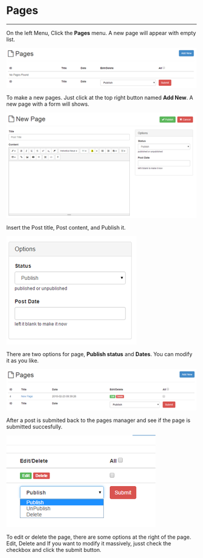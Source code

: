 # Pages

---

On the left Menu, Click the **Pages** menu. A new page will appear with empty list. 

![Pages Manager](../img/pages-manager.png)

To make a new pages. Just click at the top right button named **Add New**. A new page with a form will shows. 

![Pages Form](../img/pages-form.png)

Insert the Post title, Post content, and Publish it. 

![Pages Options](../img/pages-options.png)

There are two options for page, **Publish status** and **Dates**. You can modify it as you like.

![Pages New](../img/pages-new-post.png)

After a post is submited back to the pages manager and see if the page is submitted succesfully. 


![Pages List Options](../img/posts-list-options.png)

To edit or delete the page, there are some options at the right of the page. Edit, Delete and If you want to modify it massively, jusst check the checkbox and click the submit button. 
